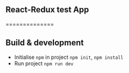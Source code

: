 ## React-Redux test App
==============

## Build & development

* Initialise `npm` in project `npm init`, `npm install`
* Run project `npm run dev`   
